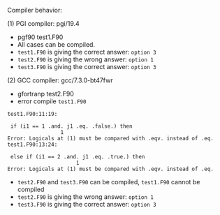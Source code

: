 Compiler behavior:

(1) PGI compiler: pgi/19.4
 - pgf90 test1.F90
 - All cases can be compiled.
 - `test1.F90` is giving the correct answer: `option 3`
 - `test2.F90` is giving the wrong answer: `option 1`
 - `test3.F90` is giving the correct answer: `option 3`

(2) GCC compiler: gcc/7.3.0-bt47fwr 
 - gfortranp test2.F90
 - error compile `test1.F90`
  ```
  test1.F90:11:19:

   if (i1 == 1 .and. j1 .eq. .false.) then
                   1
Error: Logicals at (1) must be compared with .eqv. instead of .eq.
test1.F90:13:24:

   else if (i1 == 2 .and. j1 .eq. .true.) then
                        1
Error: Logicals at (1) must be compared with .eqv. instead of .eq.
  ```
 - `test2.F90` and `test3.F90` can be compiled, `test1.F90` cannot be compiled
 - `test2.F90` is giving the wrong answer: `option 1`
 - `test3.F90` is giving the correct answer: `option 3`



